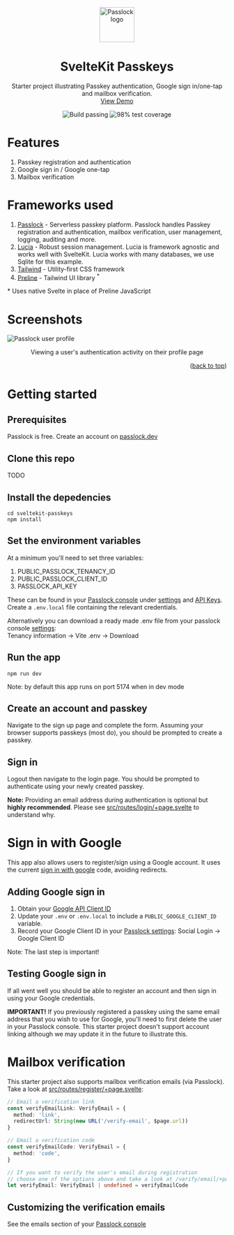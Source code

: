 <!-- PROJECT LOGO -->
<div align="center">
  <a href="https://github.com/passlock-dev/passkeys-frontend">
    <img src="https://github.com/passlock-dev/passkeys-frontend/assets/208345/53ee00d3-8e6c-49ea-b43c-3f901450c73b" alt="Passlock logo" width="80" height="80">
  </a>
</div>

<a name="readme-top"></a>
<h1 align="center">SvelteKit Passkeys</h1>
  <p align="center">
    Starter project illustrating Passkey authentication, Google sign in/one-tap and mailbox verification.
    <br />
    <a href="https://passlock.dev/#demo">View Demo</a>
  </p>
</div>

<div align="center">
  <img src="https://img.shields.io/badge/build-passing-brightgreen" alt="Build passing" />
  <img src="https://img.shields.io/badge/coverage-98%25-blue" alt="98% test coverage" />
</div>

# Features

1. Passkey registration and authentication
2. Google sign in / Google one-tap
3. Mailbox verification

# Frameworks used

1. [Passlock][passlock] - Serverless passkey platform. Passlock handles Passkey registration and authentication, mailbox verification, user management, logging, auditing and more.
2. [Lucia][lucia] - Robust session management. Lucia is framework agnostic and works well with SvelteKit. Lucia works with many databases, we use Sqlite for this example.
3. [Tailwind] - Utility-first CSS framework 
4. [Preline] - Tailwind UI library <sup>*</sup>

<span>*</span> Uses native Svelte in place of Preline JavaScript

# Screenshots

![Passlock user profile](https://github.com/passlock-dev/passkeys/assets/208345/a4a5c4b8-86cb-4076-bd26-7c29ed2151c6)
<p align="center">Viewing a user's authentication activity on their profile page</p>

<p align="right">(<a href="#readme-top">back to top</a>)</p>

# Getting started

## Prerequisites

Passlock is free. Create an account on [passlock.dev][passlock-signup]

## Clone this repo

TODO

## Install the depedencies

```
cd sveltekit-passkeys
npm install
```

## Set the environment variables

At a minimum you'll need to set three variables:

1. PUBLIC_PASSLOCK_TENANCY_ID
2. PUBLIC_PASSLOCK_CLIENT_ID
3. PASSLOCK_API_KEY

These can be found in your [Passlock console][passlock-console] under [settings][passlock-settings] and [API Keys][passlock-apikeys]. Create a `.env.local` file containing the relevant credentials.

Alternatively you can download a ready made .env file from your passlock console [settings][passlock-settings]:  
Tenancy information -> Vite .env -> Download

## Run the app

`npm run dev`

Note: by default this app runs on port 5174 when in dev mode

## Create an account and passkey

Navigate to the sign up page and complete the form. Assuming your browser supports passkeys (most do), you should be prompted to create a passkey.

## Sign in

Logout then navigate to the login page. You should be prompted to authenticate using your newly created passkey.

**Note:** Providing an email address during authentication is optional but **highly recommended**. Please see [src/routes/login/+page.svelte](src/routes/login/+page.svelte) to understand why.

# Sign in with Google

This app also allows users to register/sign using a Google account. It uses the current [sign in with google][google-signin] code, avoiding redirects.

## Adding Google sign in

1. Obtain your [Google API Client ID][google-client-id]
2. Update your `.env` or `.env.local` to include a `PUBLIC_GOOGLE_CLIENT_ID` variable.
3. Record your Google Client ID in your [Passlock settings][passlock-settings]: Social Login -> Google Client ID

Note: The last step is important!

## Testing Google sign in

If all went well you should be able to register an account and then sign in using your Google credentials.

**IMPORTANT!** If you previously registered a passkey using the same email address that you wish to use for Google, you'll need to first delete the user in your Passlock console. This starter project doesn't support account linking although we may update it in the future to illustrate this.

# Mailbox verification

This starter project also supports mailbox verification emails (via Passlock). Take a look at [src/routes/register/+page.svelte](src/routes/register/+page.svelte):

```typescript
// Email a verification link
const verifyEmailLink: VerifyEmail = {
  method: 'link',
  redirectUrl: String(new URL('/verify-email', $page.url))
}

// Email a verification code
const verifyEmailCode: VerifyEmail = {
  method: 'code',
}

// If you want to verify the user's email during registration
// choose one of the options above and take a look at /verify/email/+page.svelte
let verifyEmail: VerifyEmail | undefined = verifyEmailCode
```

## Customizing the verification emails

See the emails section of your [Passlock console][passlock-settings]

[passlock]: https://passlock.dev
[lucia]: https://lucia-auth.com
[tailwind]: https://tailwindcss.com
[preline]: https://preline.co
[passlock-signup]: https://console.passlock.dev/register
[passlock-console]: https://console.passlock.dev
[passlock-settings]: https://console.passlock.dev/settings
[passlock-apikeys]: https://console.passlock.dev/apikeys
[google-signin]: https://developers.google.com/identity/gsi/web/guides/overview
[google-client-id]: https://developers.google.com/identity/gsi/web/guides/get-google-api-clientid#get_your_google_api_client_id